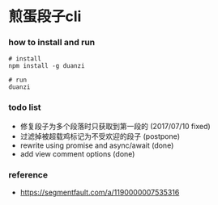 # 煎蛋段子cli


### how to install and run

```
# install
npm install -g duanzi

# run
duanzi
```

### todo list

- 修复段子为多个段落时只获取到第一段的 (2017/07/10 fixed)
- 过滤掉被超载鸡标记为不受欢迎的段子 (postpone)
- rewrite using promise and async/await (done)
- add view comment options (done)

### reference

- https://segmentfault.com/a/1190000007535316

